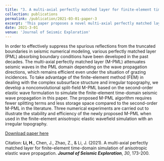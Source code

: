 ```yaml
---
title: "3. A multi-axial perfectly matched layer for finite-element time-domain simulation of anisotropic elastic wave propagation"
collection: publications
permalink: /publication/2021-03-01-paper-3
excerpt: 'This paper proposes a novel multi-axial perfectly matched layer.'
date: 2021-3-01
venue: 'Journal of Seismic Exploration'
---
```

In order to effectively suppress the spurious reflections from the truncated boundaries in seismic numerical modeling, various perfectly matched layer (PML) absorbing boundary conditions have been developed in the past decades. The multi-axial perfectly matched layer (M-PML) attenuates seismic waves in the PML domain depending on the wave propagation directions, which remains efficient even under the situation of grazing incidences. To take advantage of the finite-element method (FEM) in dealing with the complex subsurface structure and irregular topography, we develop a nonconvolutional split-field M-PML based on the second-order elastic wave formulation to simulate the finite-element time-domain seismic wave propagation in this paper. The proposed M-PML algorithm requires fewer splitting terms and less storage space compared to the second-order M-PML in the literature. Three numerical experiments are carried out to illustrate the stability and efficiency of the newly proposed M-PML when used in the finite-element anisotropic elastic wavefield simulation with an irregular topography.

[Download paper here](http://www.geophysical-press.com/online/VOL30-2_art4.pdf)

Citation: **Li, H.**, Chen, J., Zhao, Z., & Li, J. (2021). A multi-axial perfectly matched layer for finite-element time-domain simulation of anisotropic elastic wave propagation. ***Journal of Seismic Exploration***, *30*, 173-200.
